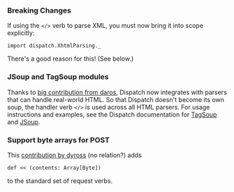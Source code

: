 ### Breaking Changes

If using the `</>` verb to parse XML, you must now bring it into scope
explicitly:

    import dispatch.XhtmlParsing._

There's a good reason for this! (See below.)

### JSoup and TagSoup modules

Thanks to [big contribution from daros][soup], Dispatch now integrates
with parsers that can handle real-world HTML. So that Dispatch doesn't
become its own soup, the handler verb `</>` is used across all HTML
parsers. For usage instructions and examples, see the Dispatch
documentation for [TagSoup][tagsoup] and [JSoup][jsoup].

[soup]: https://github.com/dispatch/dispatch/pull/62
[tagsoup]: http://dispatch.databinder.net/TagSoup.html
[jsoup]: http://dispatch.databinder.net/JSoup.html

### Support byte arrays for POST

This [contribution by dyross][ary] (no relation?) adds

    def << (contents: Array[Byte])

to the standard set of request verbs.

[ary]: https://github.com/dispatch/dispatch/pull/63
